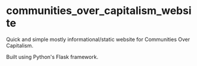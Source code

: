# communities_over_capitalism_website

Quick and simple mostly informational/static website for Communities Over Capitalism.

Built using Python's Flask framework. 
